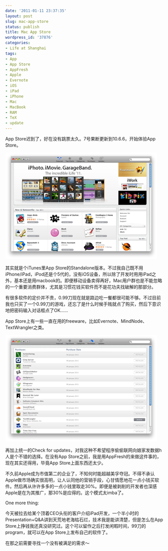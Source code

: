```yaml
---
date: '2011-01-11 23:37:35'
layout: post
slug: mac-app-store
status: publish
title: Mac App Store
wordpress_id: '37876'
categories:
- Life at Shanghai
tags:
- App
- App Store
- AppFresh
- Apple
- Evernote
- iOS
- iPad
- iPhone
- Mac
- MacBook
- RAM
- TeX
- update
---
```


App Store迟到了，好在没有跳票太久。7号果断更新到10.6.6，开始体验App Store。




![AppStore.png](/images/in_post/appstore.png)




其实就是个iTunes里App Store的Standalone版本。不过我自己既不用iPhone/iPad，iPod还是个5代的，没有iOS设备，所以除了开发时用用iPad之外，基本还是用macbook的。即便移动设备卖得再好，Mac用户群也是不能忽略的一个重要消费群体，尤其是习惯花钱买软件而不是花功夫找破解的那部分。




有很多软件的定价并不贵，0.99刀现在就是路边吃一餐都很可能不够。不过目前我也只买了一个0.99刀的游戏，还忘了是什么时候手贱就点了购买，然后下意识地把密码输入对话框点了OK……




App Store上有一些一直在用的freeware，比如Evernote、MindNode、TextWrangler之类。




![AppStorePurchases.png](/images/in_post/appstorepurchases.png)




再加上统一的Check for updates，对我这种不希望程序偷偷联网向娘家发数据h人是个不错的选择。在没有App Store之前，我是用AppFresh的来做这件事的，现在其实还得用，毕竟App Store上面东西还太少。




不久前Apple成为市值第二的企业了，不知何时能超越美孚夺冠。不得不承认Apple做市场确实很高明，让人认同他的营销手段，心甘情愿地花一点小钱买软件。然后再从许许多多的一点小钱里取走30%。即便是被剥削的开发者也深感Apple是在为其推广，那30%是应得的。这个模式太imba了。







One more thing:




今天被拉去给某个顶着CEO头衔的客户介绍iPad开发，一个半小时的Presentation+Q&A讲到天荒地老海枯石烂，技术我是能讲清楚，但是怎么在App Store上挣钱我还真没研究过。这个可以留作之后打发闲暇时间，99刀的program，就可以在App Store上发布自己的软件了。




在那之前需要寻找一个没有被满足的需求～
